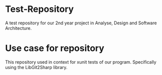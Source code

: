 # Test-Repository
A test repository for our 2nd year project in Analyse, Design and Software Architecture. 

# Use case for repository
This repository used in context for xunit tests of our program. Specifically using the LibGit2Sharp library. 

